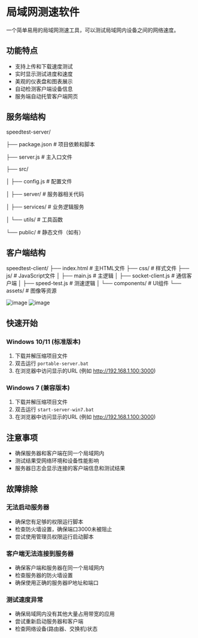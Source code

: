 # 局域网测速软件

一个简单易用的局域网测速工具，可以测试局域网内设备之间的网络速度。

## 功能特点

- 支持上传和下载速度测试
- 实时显示测试进度和速度
- 美观的仪表盘和图表展示
- 自动检测客户端设备信息
- 服务端自动托管客户端网页

## 服务端结构

speedtest-server/

├── package.json           # 项目依赖和脚本

├── server.js              # 主入口文件

├── src/

│   ├── config.js          # 配置文件

│   ├── server/            # 服务器相关代码

│   ├── services/          # 业务逻辑服务

│   └── utils/             # 工具函数

└── public/                # 静态文件（如有）

## 客户端结构
speedtest-client/
├── index.html             # 主HTML文件
├── css/                   # 样式文件
├── js/                    # JavaScript文件
│   ├── main.js            # 主逻辑
│   ├── socket-client.js   # 通信客户端
│   ├── speed-test.js      # 测速逻辑
│   └── components/        # UI组件
└── assets/                # 图像等资源


![image](https://github.com/user-attachments/assets/3f7d73f2-793f-420e-af1b-0db19b881f2d)
![image](https://github.com/user-attachments/assets/81d707f1-2161-4a9a-adba-b97447b7ee35)

## 快速开始

### Windows 10/11 (标准版本)
1. 下载并解压缩项目文件
2. 双击运行 `portable-server.bat`
3. 在浏览器中访问显示的URL (例如 http://192.168.1.100:3000)

### Windows 7 (兼容版本)
1. 下载并解压缩项目文件
2. 双击运行 `start-server-win7.bat`
3. 在浏览器中访问显示的URL (例如 http://192.168.1.100:3000)

## 注意事项
- 确保服务器和客户端在同一个局域网内
- 测试结果受网络环境和设备性能影响
- 服务器日志会显示连接的客户端信息和测试结果

## 故障排除
### 无法启动服务器
- 确保您有足够的权限运行脚本
- 检查防火墙设置，确保端口3000未被阻止
- 尝试使用管理员权限运行启动脚本

### 客户端无法连接到服务器
- 确保客户端和服务器在同一个局域网内
- 检查服务器的防火墙设置
- 确保使用正确的服务器IP地址和端口

### 测试速度异常
- 确保局域网内没有其他大量占用带宽的应用
- 尝试重新启动服务器和客户端
- 检查网络设备(路由器、交换机)状态
